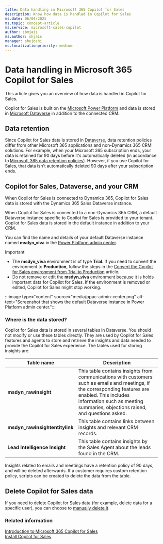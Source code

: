 ```yaml
---
title: Data handling in Microsoft 365 Copilot for Sales 
description: Know how data is handled in Copilot for Sales 
ms.date: 06/04/2025
ms.topic: concept-article
ms.service: microsoft-sales-copilot
author: sbmjais
ms.author: shjais
manager: shujoshi
ms.localizationpriority: medium
---
```


# Data handling in Microsoft 365 Copilot for Sales 

This article gives you an overview of how data is handled in Copilot for Sales.

Copilot for Sales is built on the [Microsoft Power Platform](https://powerplatform.microsoft.com/) and data is stored in [Microsoft Dataverse](/powerapps/maker/common-data-service/data-platform-intro) in addition to the connected CRM.

## Data retention

Since Copilot for Sales data is stored in [Dataverse](/powerapps/maker/common-data-service/data-platform-intro), data retention policies differ from other Microsoft 365 applications and non-Dynamics 365 CRM solutions. For example, when your Microsoft 365 subscription ends, your data is retained for 90 days before it's automatically deleted (in accordance to [Microsoft 365 data retention policies](/microsoft-365/compliance/retention-policies)). However, if you use Copilot for Sales, that data isn't automatically deleted 90 days after your subscription ends.  

## Copilot for Sales, Dataverse, and your CRM

When Copilot for Sales is connected to Dynamics 365, Copilot for Sales data is stored with the Dynamics 365 Sales Dataverse instance.

When Copilot for Sales is connected to a non-Dynamics 365 CRM, a default Dataverse instance specific to Copilot for Sales is provided to your tenant. Copilot for Sales data is stored in the default instance in addition to your CRM.

You can find the name and details of your default Dataverse instance named **msdyn_viva** in the [Power Platform admin center](https://admin.powerplatform.microsoft.com/).

> [!IMPORTANT]
> - The **msdyn_viva** environment is of type **Trial**. If you need to convert the environment to **Production**, follow the steps in the [Convert the Copilot for Sales environment from Trial to Production](convert-trial-prod.md) article.
> - Do not remove or edit the **msdyn_viva** environment because it is holds important data for Copilot for Sales. If the environment is removed or edited, Copilot for Sales might stop working.

:::image type="content" source="media/ppac-admin-center.png" alt-text="Screenshot that shows the default Dataverse instance in Power Platform admin center.":::

### Where is the data stored?

Copilot for Sales data is stored in several tables in Dataverse. You should not modify or use these tables directly. They are used by Copilot for Sales features and agents to store and retrieve the insights and data needed to provide the Copilot for Sales experience. The tables used for storing insights are:

|Table name|Description|
|---|---|
|**msdyn_rawinsight**|This table contains insights from communications with customers such as emails and meetings, if the corresponding features are enabled. This includes information such as meeting summaries, objections raised, and questions asked.|
|**msdyn_rawinsightentitylink**|This table contains links between insights and relevant CRM records.|
|**Lead Intelligence Insight**|This table contains insights by the Sales Agent about the leads found in the CRM.|

Insights related to emails and meetings have a retention policy of 90 days, and will be deleted afterwards. If a customer requires custom retention policy, scripts can be created to delete the data from the table.

## Delete Copilot for Sales data

If you need to delete Copilot for Sales data (for example, delete data for a specific user), you can choose to [manually delete it](/power-platform/admin/remove-user-personal-data).

### Related information

[Introduction to Microsoft 365 Copilot for Sales](introduction.md)<br>
[Install Copilot for Sales](install-viva-sales.md)
